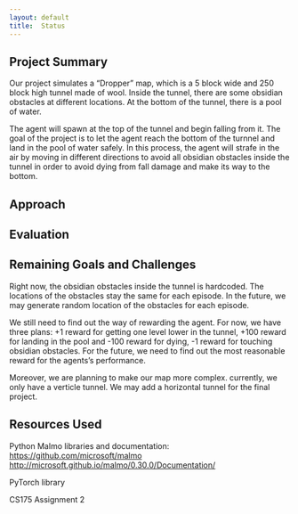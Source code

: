 ```yaml
---
layout: default
title:  Status
---
```


## Project Summary

Our project simulates a “Dropper” map, which is a 5 block wide and 250 block high tunnel made of wool. Inside the tunnel, there are some obsidian obstacles at different locations. At the bottom of the tunnel, there is a pool of water. 

The agent will spawn at the top of the tunnel and begin falling from it. The goal of the project is to let the agent reach the bottom of the turnnel and land in the pool of water safely. In this process, the agent will strafe in the air by moving in different directions to avoid all obsidian obstacles inside the tunnel in order to avoid dying from fall damage and make its way to the bottom. 

## Approach

## Evaluation

## Remaining Goals and Challenges
Right now, the obsidian obstacles inside the tunnel is hardcoded. The locations of the obstacles stay the same for each episode. In the future, we may generate random location of the obstacles for each episode.

We still need to find out the way of rewarding the agent. For now, we have three plans: +1 reward for getting one level lower in the tunnel, +100 reward for landing in the pool and -100 reward  for dying, -1 reward for touching obsidian obstacles. For the future, we need to find out the most reasonable reward for the agents’s performance.

Moreover, we are planning to make our map more complex. currently, we only have a verticle tunnel. We may add a horizontal tunnel for the final project.

## Resources Used
Python Malmo libraries and documentation: 
https://github.com/microsoft/malmo
http://microsoft.github.io/malmo/0.30.0/Documentation/

PyTorch library

CS175 Assignment 2
